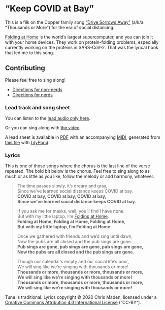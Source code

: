 # “Keep COVID at Bay”
This is a filk on the Copper family song [“Drive Sorrows Away”](https://mudcat.org/@displaysong.cfm?SongID=1724) (a/k/a “Thousands or More”) for the era of social distancing.

[Folding at Home](https://foldingathome.org/) is the world’s largest supercomputer, and you can join it with your home devices. They work on protein-folding problems, especially currently working on the proteins in SARS-CoV-2. That was the lyrical hook that led me to this song.
## Contributing
Please feel free to sing along!
 * [Directions for non-nerds](../HowToShare.md)
 * [Directions for nerds](../CONTRIBUTING.md)

### Lead track and song sheet

You can listen to the [lead audio only here](https://github.com/crism/internet-pub-sing/raw/master/keep-covid-at-bay/00-lead-audio-maden-covid.mp3).

Or you can sing along with [the video](https://github.com/crism/internet-pub-sing/raw/master/keep-covid-at-bay/00-lead-video-maden-covid.mp4).

A lead sheet is available in [PDF](https://github.com/crism/internet-pub-sing/raw/master/keep-covid-at-bay/covid.pdf) with an accompanying [MIDI](https://github.com/crism/internet-pub-sing/raw/master/keep-covid-at-bay/covid.midi), generated from [this file](https://github.com/crism/internet-pub-sing/raw/master/keep-covid-at-bay/covid.ly) with [LilyPond](https://lilypond.org/).

### Lyrics
This is one of those songs where the chorus is the last line of the verse repeated. The bold bit below is the chorus. Feel free to sing along to as much or as little as you like, follow the melody or add harmony, whatever.

> The time passes slowly, it’s dreary and gray,
> <br />Since we’ve learned social distance keeps COVID at bay.
> <br />**COVID at bay, COVID at bay, COVID at bay,**
> <br />**Since we’ve learned social distance keeps COVID at bay.**
> 
> If you ask me for masks, well, you’ll find I have none;
> <br />But with my little laptop, I’m [Folding at Home](https://foldingathome.org/).
> <br />**Folding at Home, Folding at Home, Folding at Home,**
> <br />**But with my little laptop, I’m Folding at Home.**
> 
> Once we gathered with friends and we’d sing until dawn,
> <br />Now the pubs are all closed and the pub sings are gone.
> <br />**Pub sings are gone, pub sings are gone, pub sings are gone,**
> <br />**Now the pubs are all closed and the pub sings are gone.**
> 
> Though our calendar’s empty and our social life’s poor,
> <br />We will sing like we’re singing with thousands or more!
> <br />**Thousands or more, thousands or more, thousands or more,**
> <br />**We will sing like we’re singing with thousands or more!**
> <br />**Thousands or more, thousands or more, thousands or more,**
> <br />**We will sing like we’re singing with thousands or more!**

Tune is traditional. Lyrics copyright © 2020 Chris Maden; licensed under a [Creative Commons Attribution 4.0 International License](https://creativecommons.org/licenses/by/4.0/) (“CC-BY”).